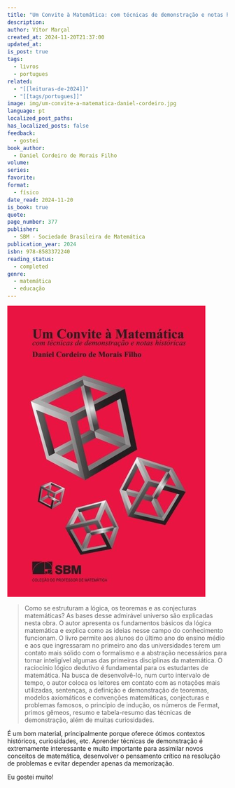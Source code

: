 ```yaml
---
title: "Um Convite à Matemática: com técnicas de demonstração e notas históricas"
description: 
author: Vítor Marçal
created_at: 2024-11-20T21:37:00
updated_at: 
is_post: true
tags:
  - livros
  - portugues
related:
  - "[[leituras-de-2024]]"
  - "[[tags/portugues]]"
image: img/um-convite-a-matematica-daniel-cordeiro.jpg
language: pt
localized_post_paths: 
has_localized_posts: false
feedback:
  - gostei
book_author:
  - Daniel Cordeiro de Morais Filho
volume: 
series: 
favorite: 
format:
  - físico
date_read: 2024-11-20
is_book: true
quote: 
page_number: 377
publisher:
  - SBM - Sociedade Brasileira de Matemática
publication_year: 2024
isbn: 978-8583372240
reading_status:
  - completed
genre:
  - matemática
  - educação
---
```


![um-convite-a-matematica-daniel-cordeiro](img/um-convite-a-matematica-daniel-cordeiro.jpg)

> Como se estruturam a lógica, os teoremas e as conjecturas matemáticas? As bases desse admirável universo são explicadas nesta obra. O autor apresenta os fundamentos básicos da lógica matemática e explica como as ideias nesse campo do conhecimento funcionam. O livro permite aos alunos do último ano do ensino médio e aos que ingressaram no primeiro ano das universidades terem um contato mais sólido com o formalismo e a abstração necessários para tornar inteligível algumas das primeiras disciplinas da matemática.
> O raciocínio lógico dedutivo é fundamental para os estudantes de matemática. Na busca de desenvolvê-lo, num curto intervalo de tempo, o autor coloca os leitores em contato com as notações mais utilizadas, sentenças, a definição e demonstração de teoremas, modelos axiomáticos e convenções matemáticas, conjecturas e problemas famosos, o princípio de indução, os números de Fermat, primos gêmeos, resumo e tabela-resumo das técnicas de demonstração, além de muitas curiosidades.

É um bom material, principalmente porque oferece ótimos contextos históricos, curiosidades, etc. Aprender técnicas de demonstração é extremamente interessante e muito importante para assimilar novos conceitos de matemática, desenvolver o pensamento crítico na resolução de problemas e evitar depender apenas da memorização.

Eu gostei muito!